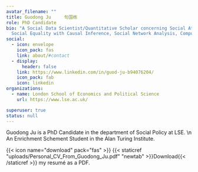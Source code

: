 ```yaml
---
avatar_filename: ""
title: Guodong Ju     句国栋
role: PhD Candidate
bio: "A Social Data Scientist/Quantitative Scholar concerning Social Attitudes, Social Interactions,
  Social Equality with Causal Inference, Social Network Analysis, Computational Social Science, Bayesian Inference, etc. "
social:
  - icon: envelope
    icon_pack: fas
    link: about/#contact
  - display:
      header: false
    link: https://www.linkedin.com/in/guod-ju-b94076204/
    icon_pack: fab
    icon: linkedin
organizations:
  - name: London School of Economics and Political Science
    url: https://www.lse.ac.uk/

superuser: true
status: null
---
```

Guodong Ju is a PhD Candidate in the department of Social Policy at LSE. \n An Enrichment Schement Student in the Alan Turing Institute.

{{< icon name="download" pack="fas" >}} {{< staticref "uploads/Personal_CV_From_Guodong_Ju.pdf" "newtab" >}}Download{{< /staticref >}} my resumé as a PDF.
